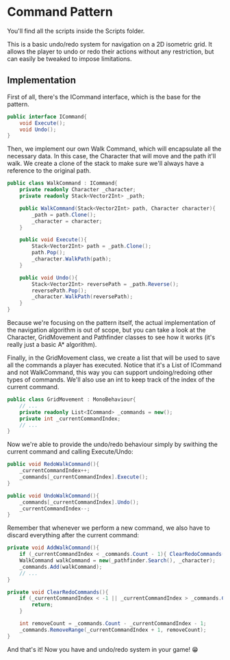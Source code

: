 # Command Pattern

You'll find all the scripts inside the Scripts folder.

This is a basic undo/redo system for navigation on a 2D isometric grid. It allows the player to undo or redo their actions without any restriction, but can easily be tweaked to impose limitations.

## Implementation

First of all, there's the ICommand interface, which is the base for the pattern.

~~~c#
public interface ICommand{
    void Execute();
    void Undo();
}
~~~

Then, we implement our own Walk Command, which will encapsulate all the necessary data. In this case, the Character that will move and the path it'll walk. We create a clone of the stack to make sure we'll always have a reference to the original path. 

~~~c#
public class WalkCommand : ICommand{
    private readonly Character _character;
    private readonly Stack<Vector2Int> _path;

    public WalkCommand(Stack<Vector2Int> path, Character character){
        _path = path.Clone();
        _character = character;
    }

    public void Execute(){
        Stack<Vector2Int> path = _path.Clone();
        path.Pop();
        _character.WalkPath(path);
    }

    public void Undo(){
        Stack<Vector2Int> reversePath = _path.Reverse();
        reversePath.Pop();
        _character.WalkPath(reversePath);
    }
}
~~~

Because we're focusing on the pattern itself, the actual implementation of the navigation algorithm is out of scope, but you can take a look at the Character, GridMovement and Pathfinder classes to see how it works (it's really just a basic A* algorithm).

Finally, in the GridMovement class, we create a list that will be used to save all the commands a player has executed. Notice that it's a List of ICommand and not WalkCommand, this way you can support undoing/redoing other types of commands. We'll also use an int to keep track of the index of the current command.

~~~c#
public class GridMovement : MonoBehaviour{
    // ...
    private readonly List<ICommand> _commands = new();
    private int _currentCommandIndex;
    // ...
}
~~~

Now we're able to provide the undo/redo behaviour simply by swithing the current command and calling Execute/Undo:

~~~c#
public void RedoWalkCommand(){
    _currentCommandIndex++;
    _commands[_currentCommandIndex].Execute();
}

public void UndoWalkCommand(){
    _commands[_currentCommandIndex].Undo();
    _currentCommandIndex--;
}
~~~

Remember that whenever we perform a new command, we also have to discard everything after the current command:

~~~c#
private void AddWalkCommand(){
    if (_currentCommandIndex < _commands.Count - 1){ ClearRedoCommands(); }
    WalkCommand walkCommand = new(_pathfinder.Search(), _character);
    _commands.Add(walkCommand);
    // ...
}

private void ClearRedoCommands(){
    if (_currentCommandIndex < -1 || _currentCommandIndex > _commands.Count - 1){
        return;
    }

    int removeCount = _commands.Count - _currentCommandIndex - 1;
    _commands.RemoveRange(_currentCommandIndex + 1, removeCount);
}
~~~

And that's it! Now you have and undo/redo system in your game! 😁
